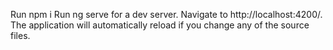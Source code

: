 Run npm i
Run ng serve for a dev server. Navigate to http://localhost:4200/. The application will automatically reload if you change any of the source files.
